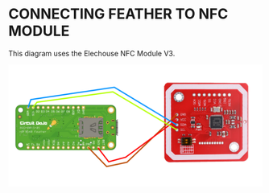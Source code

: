 # CONNECTING FEATHER TO NFC MODULE
This diagram uses the Elechouse NFC Module V3.

![connection diagram](connection-feather-to-nfc-module.png "Connection diagram.")